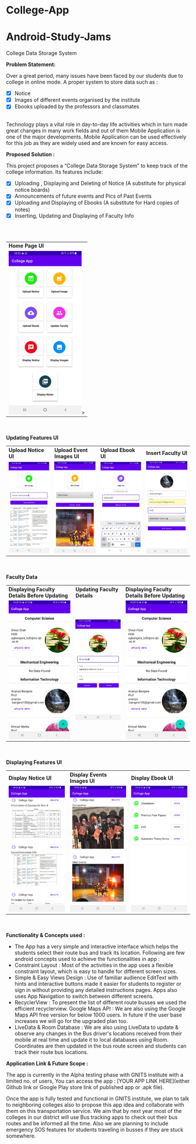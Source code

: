# College-App
# Android-Study-Jams

College Data Storage System

<b> Problem Statement: </b>

Over a great period, many issues have been faced by our students due to college in online mode. 
A proper system to store data such as :
- [x] Notice
- [x] Images of different events organised by the institute 
- [x] Ebooks uploaded by the professors and classmates 
<br>
Technology plays a vital role in day-to-day life activities which in turn made great changes in many work fields and out of them Mobile Application is one of the major developments. Mobile Application can be used effectively for this job as they are widely used and are known for easy access.

<b> Proposed Solution : </b>

This project proposes a “College Data Storage System” to keep track of the college information.
Its features include:
- [x] Uploading , Displaying and Deleting of Notice (A substitute for physical notice boards)
- [x] Announcements of future events and Pics of Past Events 
- [x] Uploading and Displaying of Ebooks (A substitute for Hard copies of notes)
- [x] Inserting, Updating and Displaying of Faculty Info
<br>
<br>

<table>
  <tr>
    <td><b> Home Page UI </b></td>
  </tr>
  <tr>
    <td><img src = "images/HomePageUI.jpeg" width = 200>></td>
  </tr>
 </table>
 <br>
 <br>
 <b>Updating Features UI</b>
 <br>
<table>
  <tr>
    <td><b> Upload Notice UI </b></td>
     <td><b> Upload Event Images UI </b></td>
     <td><b> Upload Ebook UI </b></td>
    <td><b> Insert Faculty UI </b></td>
  </tr>
  <tr>
    <td><img src = "images/UploadNotice.jpeg" width = 200></td>
    <td><img src = "images/UploadImage.jpeg" width = 200></td>
    <td><img src = "images/UploadEbook.jpeg" width = 200></td>
    <td><img src = "images/AddTeacher.jpeg" width = 200></td>
  </tr>
 </table>
 <br>
 <br>
  <b>Faculty Data</b>
 <br>
 <table>
  <tr>
    <td><b> Displaying Faculty Details Before Updating</b></td>
     <td><b> Updating Faculty Details </b></td>
     <td><b> Displaying Faculty Details Before Updating</b></td>
  </tr>
  <tr>
    <td><img src = "images/DisplayingFacultyDetails.jpeg" width = 200></td>
    <td><img src = "images/UpdateTeacherDetails.jpeg" width = 200></td>
    <td><img src = "images/DisplayingUpdatedFacultyDetails.jpeg" width = 200></td>
  </tr>
 </table>
  <br>
 <br>
 <b>Displaying Features UI</b>
 <br>
<table>
  <tr>
    <td><b> Display Notice UI </b></td>
     <td><b> Display Events Images UI </b></td>
     <td><b> Display Ebook UI </b></td>
  </tr>
  <tr>
    <td><img src = "images/DisplayNotice.jpeg" width = 200></td>
    <td><img src = "images/DisplayEvents.jpeg" width = 200></td>
    <td><img src = "images/DisplayEbook.jpeg" width = 200></td>
  </tr>
 </table>
 <br>
 <br>
<b> Functionality & Concepts used : </b>

- The App has a very simple and interactive interface which helps the students select their route bus and track its location. Following are few android concepts used to achieve the functionalities in app : 
- Constraint Layout : Most of the activities in the app uses a flexible constraint layout, which is easy to handle for different screen sizes.
- Simple & Easy Views Design : Use of familiar audience EditText with hints and interactive buttons made it easier for students to register or sign in without providing any detailed instructions pages. Apps also uses App Navigation to switch between different screens.
- RecyclerView : To present the list of different route busses we used the efficient recyclerview.
Google Maps API : We are also using the Google Maps API free version for  below 1000 users. In future if the user base increases we will go for the upgraded plan too.
- LiveData & Room Database : We are also using LiveData to update & observe any changes in the Bus driver's locations received from their mobile at real time and update it to local databases using Room. Coordinates are then updated in the bus route screen and students can track their route bus locations.

<b> Application Link & Future Scope : </b>

The app is currently in the Alpha testing phase with GNITS institute with a limited no. of users, You can access the app : [YOUR APP LINK HERE](either Github link or Google Play store link of published app or .apk file).

Once the app is fully tested and functional in GNITS institute, we plan to talk to neighboring colleges also to propose this app idea and collaborate with them on this transportation service. We aim that by next year most of the colleges in our district will use Bus tracking apps to check out their bus routes and be informed all the time. Also we are planning to include emergency SOS features for students traveling in busses if they are stuck somewhere. 
